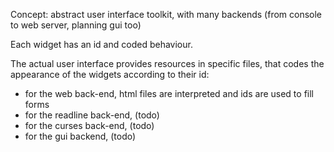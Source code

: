 Concept: abstract user interface toolkit, with many backends (from
console to web server, planning gui too)

Each widget has an id and coded behaviour.

The actual user interface provides resources in specific files, that
codes the appearance of the widgets according to their id:

 * for the web back-end, html files are interpreted and ids are used to fill forms
 * for the readline back-end, (todo)
 * for the curses back-end, (todo)
 * for the gui backend, (todo)
